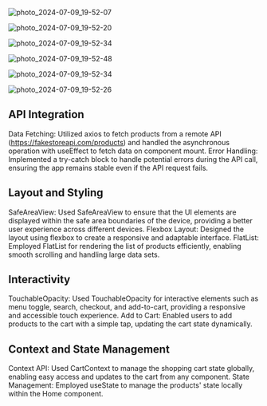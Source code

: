 ![photo_2024-07-09_19-52-07](https://github.com/Paakofiao/-rn-assignment7-11328476/assets/151411212/8ac0b988-36bc-4760-9624-672016f6670a)

![photo_2024-07-09_19-52-20](https://github.com/Paakofiao/-rn-assignment7-11328476/assets/151411212/3e3dc4d6-7a04-437e-a2ae-a78c271fc688)


![photo_2024-07-09_19-52-34](https://github.com/Paakofiao/-rn-assignment7-11328476/assets/151411212/dd4232c6-6806-4cdc-839a-b7369bddd98b)

![photo_2024-07-09_19-52-48](https://github.com/Paakofiao/-rn-assignment7-11328476/assets/151411212/1c259505-9273-455b-9a42-7b3c6cc69ac5)


![photo_2024-07-09_19-52-34](https://github.com/Paakofiao/-rn-assignment7-11328476/assets/151411212/b47ffd7e-ee32-4823-90f4-387acfdca81b)

![photo_2024-07-09_19-52-26](https://github.com/Paakofiao/-rn-assignment7-11328476/assets/151411212/3ddac839-eca7-4170-ba06-e3b179a924a2)




## API Integration
Data Fetching: Utilized axios to fetch products from a remote API (https://fakestoreapi.com/products) and handled the asynchronous operation with useEffect to fetch data on component mount.
Error Handling: Implemented a try-catch block to handle potential errors during the API call, ensuring the app remains stable even if the API request fails.

## Layout and Styling
SafeAreaView: Used SafeAreaView to ensure that the UI elements are displayed within the safe area boundaries of the device, providing a better user experience across different devices.
Flexbox Layout: Designed the layout using flexbox to create a responsive and adaptable interface.
FlatList: Employed FlatList for rendering the list of products efficiently, enabling smooth scrolling and handling large data sets.

## Interactivity
TouchableOpacity: Used TouchableOpacity for interactive elements such as menu toggle, search, checkout, and add-to-cart, providing a responsive and accessible touch experience.
Add to Cart: Enabled users to add products to the cart with a simple tap, updating the cart state dynamically.

## Context and State Management
Context API: Used CartContext to manage the shopping cart state globally, enabling easy access and updates to the cart from any component.
State Management: Employed useState to manage the products' state locally within the Home component.
